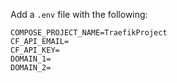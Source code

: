 Add a `.env` file with the following:

```
COMPOSE_PROJECT_NAME=TraefikProject
CF_API_EMAIL=
CF_API_KEY=
DOMAIN_1=
DOMAIN_2=
```
